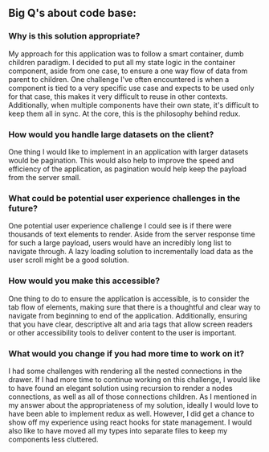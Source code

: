 ## Big Q's about code base:

### Why is this solution appropriate?
My approach for this application was to follow a smart container, dumb children paradigm. I decided
  to put all my state logic in the container component, aside from one case, to ensure a one way
  flow of data from parent to children. One challenge I've often encountered is when a component
  is tied to a very specific use case and expects to be used only for that case, this makes it 
  very difficult to reuse in other contexts. Additionally, when multiple components have 
  their own state, it's difficult to keep them all in sync. At the core, this is the philosophy 
  behind redux. 

### How would you handle large datasets on the client?
One thing I would like to implement in an application with larger datasets would be pagination.
This would also help to improve the speed and efficiency of the application, as pagination would 
help keep the payload from the server small. 

### What could be potential user experience challenges in the future?
One potential user experience challenge I could see is if there were thousands of text elements 
to render. Aside from the server response time for such a large payload, users would have an 
incredibly long list to navigate through. A lazy loading solution to incrementally load data
as the user scroll might be a good solution. 

### How would you make this accessible?
One thing to do to ensure the application is accessible, is to consider the tab flow of elements, 
making sure that there is a thoughtful and clear way to navigate from beginning to end of the application. 
Additionally, ensuring that you have clear, descriptive alt and aria tags that allow screen readers or other 
accessibility tools to deliver content to the user is important. 

### What would you change if you had more time to work on it?
I had some challenges with rendering all the nested connections in the drawer. If
  I had more time to continue working on this challenge, I would like to have found an elegant 
  solution using recursion to render a nodes connections, as well as all of those connections 
  children. As I mentioned in my answer about the appropriateness of my solution, ideally I would 
  love to have been able to implement redux as well. However, I did get a chance to show off my
  experience using react hooks for state management. I would also like to have moved
all my types into separate files to keep my components less cluttered.
  


